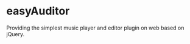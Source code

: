 easyAuditor
===========

Providing the simplest music player and editor plugin on web based on jQuery.

